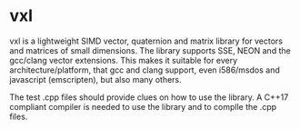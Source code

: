 # vxl
vxl is a lightweight SIMD vector, quaternion and matrix library for vectors and matrices of small dimensions. The library supports SSE, NEON and the gcc/clang vector extensions. This makes it suitable for every architecture/platform, that gcc and clang support, even i586/msdos and javascript (emscripten), but also many others.

The test .cpp files should provide clues on how to use the library. A C++17 compliant compiler is needed to use the library and to complle the .cpp files.
